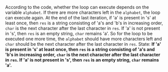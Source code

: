 According to the code, whether the loop can execute depends on the variable `alphabet`. If there are more characters left in the `alphabet`, the loop can execute again. At the end of the last iteration, if 'a' is present in 's' at least once, then `res` is a string consisting of 'a's and 'b's in increasing order, `char` is the next character after the last character in `res`. If 'a' is not present in 's', then `res` is an empty string, `char` remains 'a'. So for the loop to be executed one more time, the `alphabet` should have more characters left and `char` should be the next character after the last character in `res`.
State: **If 'a' is present in 's' at least once, then `res` is a string consisting of 'a's and 'b's in increasing order, `char` is the next character after the last character in `res`. If 'a' is not present in 's', then `res` is an empty string, `char` remains 'a'.**